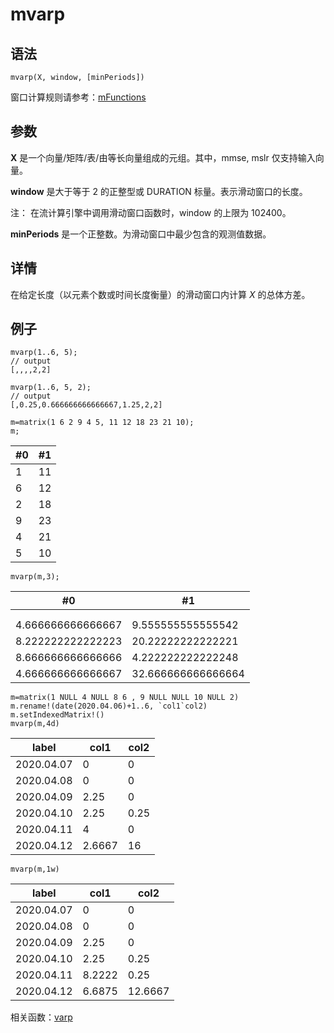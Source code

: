 # mvarp

## 语法

`mvarp(X, window, [minPeriods])`

窗口计算规则请参考：[mFunctions](../themes/mFunctions.md)

## 参数

**X** 是一个向量/矩阵/表/由等长向量组成的元组。其中，mmse, mslr 仅支持输入向量。

**window** 是大于等于 2 的正整型或 DURATION 标量。表示滑动窗口的长度。

注： 在流计算引擎中调用滑动窗口函数时，window 的上限为 102400。

**minPeriods** 是一个正整数。为滑动窗口中最少包含的观测值数据。

## 详情

在给定长度（以元素个数或时间长度衡量）的滑动窗口内计算 *X* 的总体方差。

## 例子

```
mvarp(1..6, 5);
// output
[,,,,2,2]

mvarp(1..6, 5, 2);
// output
[,0.25,0.666666666666667,1.25,2,2]

m=matrix(1 6 2 9 4 5, 11 12 18 23 21 10);
m;
```

| #0 | #1 |
| --- | --- |
| 1 | 11 |
| 6 | 12 |
| 2 | 18 |
| 9 | 23 |
| 4 | 21 |
| 5 | 10 |

```
mvarp(m,3);
```

| #0 | #1 |
| --- | --- |
|  |  |
|  |  |
| 4.666666666666667 | 9.555555555555542 |
| 8.222222222222223 | 20.22222222222221 |
| 8.666666666666666 | 4.222222222222248 |
| 4.666666666666667 | 32.666666666666664 |

```
m=matrix(1 NULL 4 NULL 8 6 , 9 NULL NULL 10 NULL 2)
m.rename!(date(2020.04.06)+1..6, `col1`col2)
m.setIndexedMatrix!()
mvarp(m,4d)
```

| label | col1 | col2 |
| --- | --- | --- |
| 2020.04.07 | 0 | 0 |
| 2020.04.08 | 0 | 0 |
| 2020.04.09 | 2.25 | 0 |
| 2020.04.10 | 2.25 | 0.25 |
| 2020.04.11 | 4 | 0 |
| 2020.04.12 | 2.6667 | 16 |

```
mvarp(m,1w)
```

| label | col1 | col2 |
| --- | --- | --- |
| 2020.04.07 | 0 | 0 |
| 2020.04.08 | 0 | 0 |
| 2020.04.09 | 2.25 | 0 |
| 2020.04.10 | 2.25 | 0.25 |
| 2020.04.11 | 8.2222 | 0.25 |
| 2020.04.12 | 6.6875 | 12.6667 |

相关函数：[varp](../v/varp.md)

